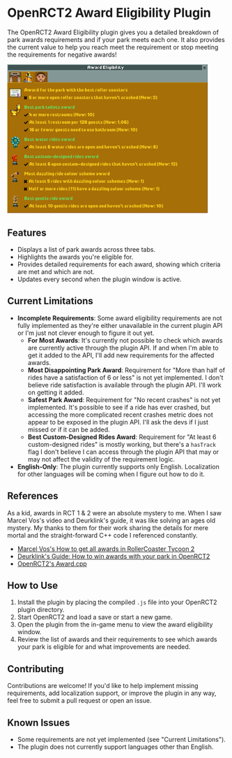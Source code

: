 # OpenRCT2 Award Eligibility Plugin

The OpenRCT2 Award Eligibility plugin gives you a detailed breakdown of park awards requirements and if your park meets each one. It also provides the current value to help you reach meet the requirement or stop meeting the requirements for negative awards!

<img src="images/openrct2-award-eligibility-rides-tab.png" style="max-width: 460px" alt="OpenRCT2 Award Eligibility Plugin Rides Tab Screenshot">

## Features

- Displays a list of park awards across three tabs.
- Highlights the awards you're eligible for.
- Provides detailed requirements for each award, showing which criteria are met and which are not.
- Updates every second when the plugin window is active.

## Current Limitations

- **Incomplete Requirements**: Some award eligibility requirements are not fully implemented as they're either unavailable in the current plugin API or I'm just not clever enough to figure it out yet.
  - **For Most Awards**: It's currently not possible to check which awards are currently active through the plugin API. If and when I'm able to get it added to the API, I'll add new requirements for the affected awards.
  - **Most Disappointing Park Award**: Requirement for "More than half of rides have a satisfaction of 6 or less" is not yet implemented. I don't believe ride satisfaction is available through the plugin API. I'll work on getting it added.
  - **Safest Park Award**: Requirement for "No recent crashes" is not yet implemented. It's possible to see if a ride has ever crashed, but accessing the more complicated recent crashes metric does not appear to be exposed in the plugin API. I'll ask the devs if I just missed or if it can be added.
  - **Best Custom-Designed Rides Award**: Requirement for "At least 6 custom-designed rides" is mostly working, but there's a `hasTrack` flag I don't believe I can access through the plugin API that may or  may not affect the validity of the requirement logic.
- **English-Only**: The plugin currently supports only English. Localization for other languages will be coming when I figure out how to do it.

## References
As a kid, awards in RCT 1 & 2 were an absolute mystery to me. When I saw Marcel Vos's video and Deurklink's guide, it was like solving an ages old mystery. My thanks to them for their work sharing the details for mere mortal and the straight-forward C++ code I referenced constantly.

- [Marcel Vos's How to get all awards in RollerCoaster Tycoon 2](https://www.youtube.com/watch?v=68Rg0znLtx4)
- [Deurklink's Guide: How to win awards with your park in OpenRCT2](https://forums.openrct2.org/topic/2732-guide-how-to-win-awards-with-your-park-in-openrct2)
- [OpenRCT2's Award.cpp](https://github.com/OpenRCT2/OpenRCT2/blob/develop/src/openrct2/management/Award.cpp)

## How to Use

1. Install the plugin by placing the compiled `.js` file into your OpenRCT2 plugin directory.
2. Start OpenRCT2 and load a save or start a new game.
3. Open the plugin from the in-game menu to view the award eligibility window.
4. Review the list of awards and their requirements to see which awards your park is eligible for and what improvements are needed.

## Contributing

Contributions are welcome! If you'd like to help implement missing requirements, add localization support, or improve the plugin in any way, feel free to submit a pull request or open an issue.

## Known Issues

- Some requirements are not yet implemented (see "Current Limitations").
- The plugin does not currently support languages other than English.